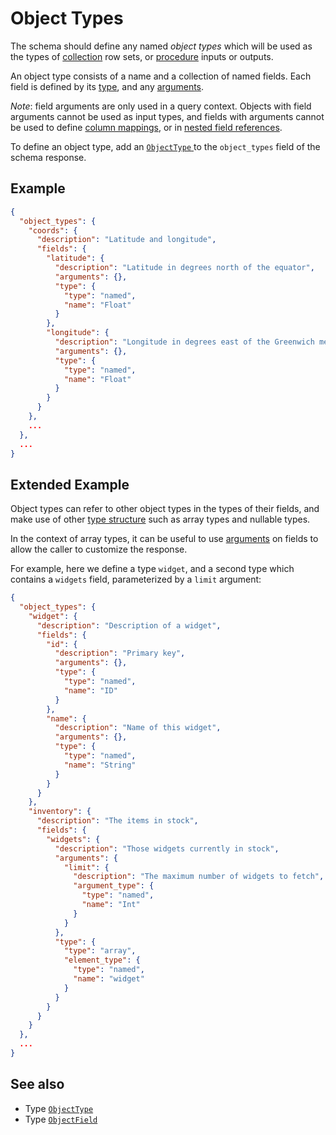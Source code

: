 # Object Types

The schema should define any named _object types_ which will be used as the types of [collection](./collections.md) row sets, or [procedure](./procedures.md) inputs or outputs.

An object type consists of a name and a collection of named fields. Each field is defined by its [type](../types.md), and any [arguments](../queries/arguments.md).

_Note_: field arguments are only used in a query context. Objects with field arguments cannot be used as input types, and fields with arguments cannot be used to define [column mappings](../queries/relationships.md#column-mappings), or in [nested field references](../queries/filtering.md#referencing-nested-fields-within-columns).

To define an object type, add an [`ObjectType`
](../../reference/types.md#objecttype) to the `object_types` field of the schema response.

## Example

```json
{
  "object_types": {
    "coords": {
      "description": "Latitude and longitude",
      "fields": {
        "latitude": {
          "description": "Latitude in degrees north of the equator",
          "arguments": {},
          "type": {
            "type": "named",
            "name": "Float"
          }
        },
        "longitude": {
          "description": "Longitude in degrees east of the Greenwich meridian",
          "arguments": {},
          "type": {
            "type": "named",
            "name": "Float"
          }
        }
      }
    },
    ...
  },
  ...
}
```

## Extended Example

Object types can refer to other object types in the types of their fields, and make use of other [type structure](../types.md) such as array types and nullable types.

In the context of array types, it can be useful to use [arguments](../queries/arguments.md) on fields to allow the caller to customize the response.

For example, here we define a type `widget`, and a second type which contains a `widgets` field, parameterized by a `limit` argument:

```json
{
  "object_types": {
    "widget": {
      "description": "Description of a widget",
      "fields": {
        "id": {
          "description": "Primary key",
          "arguments": {},
          "type": {
            "type": "named",
            "name": "ID"
          }
        },
        "name": {
          "description": "Name of this widget",
          "arguments": {},
          "type": {
            "type": "named",
            "name": "String"
          }
        }
      }
    },
    "inventory": {
      "description": "The items in stock",
      "fields": {
        "widgets": {
          "description": "Those widgets currently in stock",
          "arguments": {
            "limit": {
              "description": "The maximum number of widgets to fetch",
              "argument_type": {
                "type": "named",
                "name": "Int"
              }
            }
          },
          "type": {
            "type": "array",
            "element_type": {
              "type": "named",
              "name": "widget"
            }
          }
        }
      }
    }
  },
  ...
}
```

## See also

- Type [`ObjectType`](../../reference/types.md#objecttype)
- Type [`ObjectField`](../../reference/types.md#objectfield)